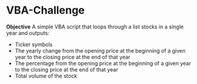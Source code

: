 # VBA-Challenge

**Objective**
A simple VBA script that loops through a list stocks in a single year and outputs:
- Ticker symbols
- The yearly change from the opening price at the beginning of a given year to the closing price at the end of that year
- The percentage from the opening price at the beginning of a given year to the closing price at the end of that year
- Total volume of the stock


